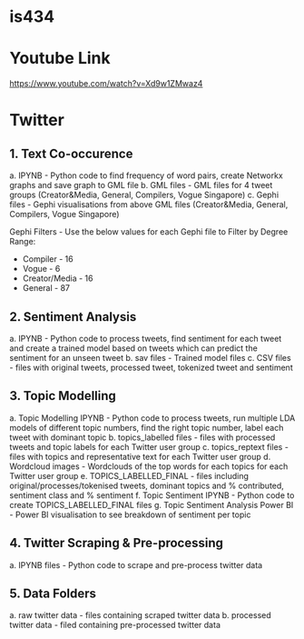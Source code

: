 # is434

# Youtube Link
https://www.youtube.com/watch?v=Xd9w1ZMwaz4

# Twitter

## 1. Text Co-occurence
a. IPYNB - Python code to find frequency of word pairs, create Networkx graphs and save graph to GML file
b. GML files - GML files for 4 tweet groups (Creator&Media, General, Compilers, Vogue Singapore)
c. Gephi files - Gephi visualisations from above GML files (Creator&Media, General, Compilers, Vogue Singapore)

Gephi Filters - Use the below values for each Gephi file to Filter by Degree Range:
- Compiler - 16
- Vogue - 6 
- Creator/Media - 16
- General - 87

## 2. Sentiment Analysis
a. IPYNB - Python code to process tweets, find sentiment for each tweet and create a trained model based on tweets which can predict the sentiment for an unseen tweet
b. sav files - Trained model files
c. CSV files - files with original tweets, processed tweet, tokenized tweet and sentiment

## 3. Topic Modelling
a. Topic Modelling IPYNB - Python code to process tweets, run multiple LDA models of different topic numbers, find the right topic number, label each tweet with dominant topic
b. topics_labelled files - files with processed tweets and topic labels for each Twitter user group
c. topics_reptext files - files with topics and representative text for each Twitter user group
d. Wordcloud images - Wordclouds of the top words for each topics for each Twitter user group
e. TOPICS_LABELLED_FINAL - files including original/processes/tokenised tweets, dominant topics and % contributed, sentiment class and % sentiment
f. Topic Sentiment IPYNB - Python code to create TOPICS_LABELLED_FINAL files
g. Topic Sentiment Analysis Power BI - Power BI visualisation to see breakdown of sentiment per topic

## 4. Twitter Scraping & Pre-processing
a. IPYNB files - Python code to scrape and pre-process twitter data

## 5. Data Folders
a. raw twitter data - files containing scraped twitter data
b. processed twitter data - filed containing pre-processed twitter data
